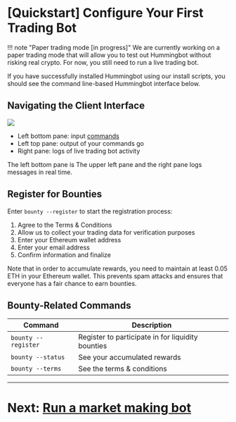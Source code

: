 # [Quickstart] Configure Your First Trading Bot

!!! note "Paper trading mode [in progress]"
    We are currently working on a paper trading mode that will allow you to test out Hummingbot without risking real crypto. For now, you still need to run a live trading bot.

If you have successfully installed Hummingbot using our install scripts, you should see the command line-based Hummingbot interface below.

## Navigating the Client Interface

![](/assets/img/hummingbot-cli.png)

* Left bottom pane: input [commands](https://docs.hummingbot.io/operation/client/#client-commands)
* Left top pane: output of your commands go
* Right pane: logs of live trading bot activity

The left bottom pane is  The upper left pane  and the right pane logs messages in real time.

## Register for Bounties

Enter `bounty --register` to start the registration process:

1. Agree to the Terms & Conditions
2. Allow us to collect your trading data for verification purposes
3. Enter your Ethereum wallet address
4. Enter your email address
5. Confirm information and finalize

Note that in order to accumulate rewards, you need to maintain at least 0.05 ETH in your Ethereum wallet. This prevents spam attacks and ensures that everyone has a fair chance to earn bounties.

## Bounty-Related Commands

| Command | Description |
|-------- | ----------- |
| `bounty --register` | Register to participate in for liquidity bounties
| `bounty --status` | See your accumulated rewards
| `bounty --terms` | See the terms & conditions

---
# Next: [Run a market making bot](/bounties/tutorial/bot)
